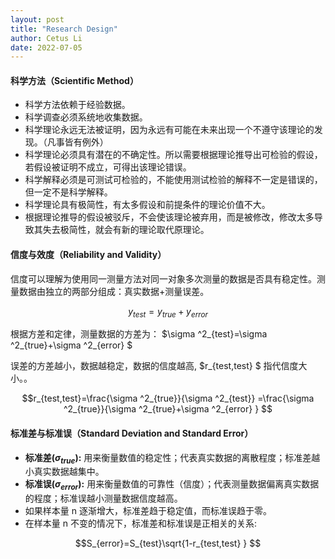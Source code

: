 ```yaml
---
layout: post
title: "Research Design"
author: Cetus Li
date: 2022-07-05
---
```


#### **科学方法（Scientific Method）**
- 科学方法依赖于经验数据。
- 科学调查必须系统地收集数据。
- 科学理论永远无法被证明，因为永远有可能在未来出现一个不遵守该理论的发现。（凡事皆有例外）
- 科学理论必须具有潜在的不确定性。所以需要根据理论推导出可检验的假设，若假设被证明不成立，可得出该理论错误。
- 科学解释必须是可测试可检验的，不能使用测试检验的解释不一定是错误的，但一定不是科学解释。
- 科学理论具有极简性，有太多假设和前提条件的理论价值不大。
- 根据理论推导的假设被驳斥，不会使该理论被弃用，而是被修改，修改太多导致其失去极简性，就会有新的理论取代原理论。

#### **信度与效度（Reliability and Validity）**
信度可以理解为使用同一测量方法对同一对象多次测量的数据是否具有稳定性。测量数据由独立的两部分组成：真实数据+测量误差。

$$ y_{test}=y_{true}+y_{error}  $$

根据方差和定律，测量数据的方差为： $\sigma ^2_{test}=\sigma ^2_{true}+\sigma ^2_{error} $

误差的方差越小，数据越稳定，数据的信度越高, $r_{test,test} $ 指代信度大小。。

$$r_{test,test}=\frac{\sigma ^2_{true}}{\sigma ^2_{test}} =\frac{\sigma ^2_{true}}{\sigma ^2_{true}+\sigma ^2_{error} } $$

#### **标准差与标准误（Standard Deviation and Standard Error）**
- **标准差($\sigma_{true}$):** 用来衡量数值的稳定性；代表真实数据的离散程度；标准差越小真实数据越集中。
- **标准误($\sigma_{error}$):** 用来衡量数值的可靠性（信度）；代表测量数据偏离真实数据的程度；标准误越小测量数据信度越高。
- 如果样本量 n 逐渐增大，标准差趋于稳定值，而标准误趋于零。
- 在样本量 n 不变的情况下，标准差和标准误是正相关的关系:

$$S_{error}=S_{test}\sqrt{1-r_{test,test} }  $$


